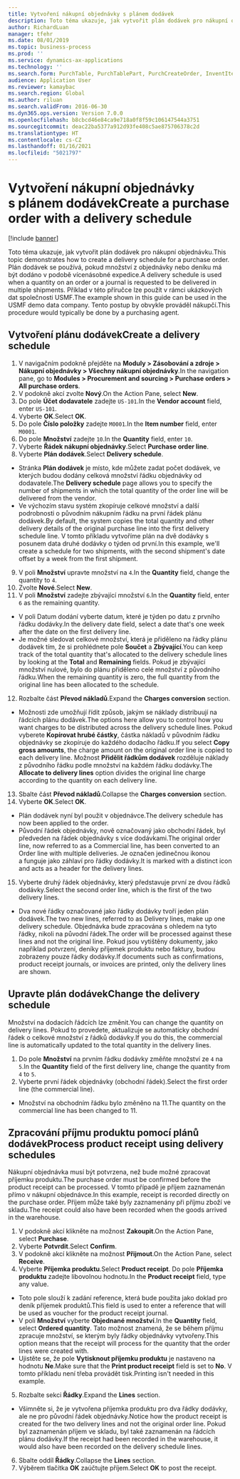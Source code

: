 ```yaml
---
title: Vytvoření nákupní objednávky s plánem dodávek
description: Toto téma ukazuje, jak vytvořit plán dodávek pro nákupní objednávku.
author: RichardLuan
manager: tfehr
ms.date: 08/01/2019
ms.topic: business-process
ms.prod: ''
ms.service: dynamics-ax-applications
ms.technology: ''
ms.search.form: PurchTable, PurchTablePart, PurchCreateOrder, InventItemIdLookupPurchase, PurchDeliverySchedule, PurchEditLines
audience: Application User
ms.reviewer: kamaybac
ms.search.region: Global
ms.author: riluan
ms.search.validFrom: 2016-06-30
ms.dyn365.ops.version: Version 7.0.0
ms.openlocfilehash: b8cbcd46e84ca9e718a0f8f59c106147544a3751
ms.sourcegitcommit: deac22ba5377a912d93fe408c5ae875706378c2d
ms.translationtype: HT
ms.contentlocale: cs-CZ
ms.lasthandoff: 01/16/2021
ms.locfileid: "5021797"
---
```

# <a name="create-a-purchase-order-with-a-delivery-schedule"></a><span data-ttu-id="41bfc-103">Vytvoření nákupní objednávky s plánem dodávek</span><span class="sxs-lookup"><span data-stu-id="41bfc-103">Create a purchase order with a delivery schedule</span></span>

[!include [banner](../../includes/banner.md)]

<span data-ttu-id="41bfc-104">Toto téma ukazuje, jak vytvořit plán dodávek pro nákupní objednávku.</span><span class="sxs-lookup"><span data-stu-id="41bfc-104">This topic demonstrates how to create a delivery schedule for a purchase order.</span></span> <span data-ttu-id="41bfc-105">Plán dodávek se používá, pokud množství z objednávky nebo deníku má být dodáno v podobě vícenásobné expedice.</span><span class="sxs-lookup"><span data-stu-id="41bfc-105">A delivery schedule is used when a quantity on an order or a journal is requested to be delivered in multiple shipments.</span></span> <span data-ttu-id="41bfc-106">Příklad v této příručce lze použít v rámci ukázkových dat společnosti USMF.</span><span class="sxs-lookup"><span data-stu-id="41bfc-106">The example shown in this guide can be used in the USMF demo data company.</span></span> <span data-ttu-id="41bfc-107">Tento postup by obvykle prováděl nákupčí.</span><span class="sxs-lookup"><span data-stu-id="41bfc-107">This procedure would typically be done by a purchasing agent.</span></span>

## <a name="create-a-delivery-schedule"></a><span data-ttu-id="41bfc-108">Vytvoření plánu dodávek</span><span class="sxs-lookup"><span data-stu-id="41bfc-108">Create a delivery schedule</span></span>
1. <span data-ttu-id="41bfc-109">V navigačním podokně přejděte na **Moduly > Zásobování a zdroje > Nákupní objednávky > Všechny nákupní objednávky**.</span><span class="sxs-lookup"><span data-stu-id="41bfc-109">In the navigation pane, go to **Modules > Procurement and sourcing > Purchase orders > All purchase orders**.</span></span>
2. <span data-ttu-id="41bfc-110">V podokně akcí zvolte **Nový**.</span><span class="sxs-lookup"><span data-stu-id="41bfc-110">On the Action Pane, select **New**.</span></span>
3. <span data-ttu-id="41bfc-111">Do pole **Účet dodavatele** zadejte `US-101`.</span><span class="sxs-lookup"><span data-stu-id="41bfc-111">In the **Vendor account** field, enter `US-101`.</span></span>
4. <span data-ttu-id="41bfc-112">Vyberte **OK**.</span><span class="sxs-lookup"><span data-stu-id="41bfc-112">Select **OK**.</span></span>
5. <span data-ttu-id="41bfc-113">Do pole **Číslo položky** zadejte `M0001`.</span><span class="sxs-lookup"><span data-stu-id="41bfc-113">In the **Item number** field, enter `M0001`.</span></span>
6. <span data-ttu-id="41bfc-114">Do pole **Množství** zadejte `10`.</span><span class="sxs-lookup"><span data-stu-id="41bfc-114">In the **Quantity** field, enter `10`.</span></span>
7. <span data-ttu-id="41bfc-115">Vyberte **Řádek nákupní objednávky**.</span><span class="sxs-lookup"><span data-stu-id="41bfc-115">Select **Purchase order line**.</span></span>
8. <span data-ttu-id="41bfc-116">Vyberte **Plán dodávek**.</span><span class="sxs-lookup"><span data-stu-id="41bfc-116">Select **Delivery schedule**.</span></span>
- <span data-ttu-id="41bfc-117">Stránka **Plán dodávek** je místo, kde můžete zadat počet dodávek, ve kterých budou dodány celková množství řádku objednávky od dodavatele.</span><span class="sxs-lookup"><span data-stu-id="41bfc-117">The **Delivery schedule** page allows you to specify the number of shipments in which the total quantity of the order line will be delivered from the vendor.</span></span>  
- <span data-ttu-id="41bfc-118">Ve výchozím stavu systém zkopíruje celkové množství a další podrobnosti o původním nákupním řádku na první řádek plánu dodávek.</span><span class="sxs-lookup"><span data-stu-id="41bfc-118">By default, the system copies the total quantity and other delivery details of the original purchase line into the first delivery schedule line.</span></span> <span data-ttu-id="41bfc-119">V tomto příkladu vytvoříme plán na dvě dodávky s posunem data druhé dodávky o týden od první.</span><span class="sxs-lookup"><span data-stu-id="41bfc-119">In this example, we'll create a schedule for two shipments, with the second shipment's date offset by a week from the first shipment.</span></span>  
9. <span data-ttu-id="41bfc-120">V poli **Množství** upravte množství na `4`.</span><span class="sxs-lookup"><span data-stu-id="41bfc-120">In the **Quantity** field, change the quantity to `4`.</span></span>
10. <span data-ttu-id="41bfc-121">Zvolte **Nové**.</span><span class="sxs-lookup"><span data-stu-id="41bfc-121">Select **New**.</span></span>
11. <span data-ttu-id="41bfc-122">V poli **Množství** zadejte zbývající množství `6`.</span><span class="sxs-lookup"><span data-stu-id="41bfc-122">In the **Quantity** field, enter `6` as the remaining quantity.</span></span>
- <span data-ttu-id="41bfc-123">V poli Datum dodání vyberte datum, které je týden po datu z prvního řádku dodávky.</span><span class="sxs-lookup"><span data-stu-id="41bfc-123">In the delivery date field, select a date that's one week after the date on the first delivery line.</span></span>  
- <span data-ttu-id="41bfc-124">Je možné sledovat celkové množství, která je přiděleno na řádky plánu dodávek tím, že si prohlédnete pole **Součet** a **Zbývající**.</span><span class="sxs-lookup"><span data-stu-id="41bfc-124">You can keep track of the total quantity that's allocated to the delivery schedule lines by looking at the **Total** and **Remaining** fields.</span></span> <span data-ttu-id="41bfc-125">Pokud je zbývající množství nulové, bylo do plánu přiděleno celé množství z původního řádku.</span><span class="sxs-lookup"><span data-stu-id="41bfc-125">When the remaining quantity is zero, the full quantity from the original line has been allocated to the schedule.</span></span>  
12. <span data-ttu-id="41bfc-126">Rozbalte část **Převod nákladů**.</span><span class="sxs-lookup"><span data-stu-id="41bfc-126">Expand the **Charges conversion** section.</span></span>
- <span data-ttu-id="41bfc-127">Možnosti zde umožňují řídit způsob, jakým se náklady distribuují na řádcích plánu dodávek.</span><span class="sxs-lookup"><span data-stu-id="41bfc-127">The options here allow you to control how you want charges to be distributed across the delivery schedule lines.</span></span> <span data-ttu-id="41bfc-128">Pokud vyberete **Kopírovat hrubé částky**, částka nákladů v původním řádku objednávky se zkopíruje do každého dodacího řádku.</span><span class="sxs-lookup"><span data-stu-id="41bfc-128">If you select **Copy gross amounts**, the charge amount on the original order line is copied to each delivery line.</span></span> <span data-ttu-id="41bfc-129">Možnost **Přidělit řádkům dodávek** rozděluje náklady z původního řádku podle množství na každém řádku dodávky.</span><span class="sxs-lookup"><span data-stu-id="41bfc-129">The **Allocate to delivery lines** option divides the original line charge according to the quantity on each delivery line.</span></span>  
13. <span data-ttu-id="41bfc-130">Sbalte část **Převod nákladů**.</span><span class="sxs-lookup"><span data-stu-id="41bfc-130">Collapse the **Charges conversion** section.</span></span>
14. <span data-ttu-id="41bfc-131">Vyberte **OK**.</span><span class="sxs-lookup"><span data-stu-id="41bfc-131">Select **OK**.</span></span>
- <span data-ttu-id="41bfc-132">Plán dodávek nyní byl použit v objednávce.</span><span class="sxs-lookup"><span data-stu-id="41bfc-132">The delivery schedule has now been applied to the order.</span></span>  
- <span data-ttu-id="41bfc-133">Původní řádek objednávky, nově označovaný jako obchodní řádek, byl předveden na řádek objednávky s více dodávkami.</span><span class="sxs-lookup"><span data-stu-id="41bfc-133">The original order line, now referred to as a Commercial line, has been converted to an Order line with multiple deliveries.</span></span> <span data-ttu-id="41bfc-134">Je označen jedinečnou ikonou a funguje jako záhlaví pro řádky dodávky.</span><span class="sxs-lookup"><span data-stu-id="41bfc-134">It is marked with a distinct icon and acts as a header for the delivery lines.</span></span>  
15. <span data-ttu-id="41bfc-135">Vyberte druhý řádek objednávky, který představuje první ze dvou řádků dodávky.</span><span class="sxs-lookup"><span data-stu-id="41bfc-135">Select the second order line, which is the first of the two delivery lines.</span></span>
- <span data-ttu-id="41bfc-136">Dva nové řádky označované jako řádky dodávky tvoří jeden plán dodávek.</span><span class="sxs-lookup"><span data-stu-id="41bfc-136">The two new lines, referred to as Delivery lines, make up one delivery schedule.</span></span> <span data-ttu-id="41bfc-137">Objednávka bude zpracována s ohledem na tyto řádky, nikoli na původní řádek.</span><span class="sxs-lookup"><span data-stu-id="41bfc-137">The order will be processed against these lines and not the original line.</span></span> <span data-ttu-id="41bfc-138">Pokud jsou vytištěny dokumenty, jako například potvrzení, deníky příjemek produktu nebo faktury, budou zobrazeny pouze řádky dodávky.</span><span class="sxs-lookup"><span data-stu-id="41bfc-138">If documents such as confirmations, product receipt journals, or invoices are printed, only the delivery lines are shown.</span></span>  

## <a name="change-the-delivery-schedule"></a><span data-ttu-id="41bfc-139">Upravte plán dodávek</span><span class="sxs-lookup"><span data-stu-id="41bfc-139">Change the delivery schedule</span></span>
<span data-ttu-id="41bfc-140">Množství na dodacích řádcích lze změnit.</span><span class="sxs-lookup"><span data-stu-id="41bfc-140">You can change the quantity on delivery lines.</span></span> <span data-ttu-id="41bfc-141">Pokud to provedete, aktualizuje se automaticky obchodní řádek o celkové množství z řádků dodávky.</span><span class="sxs-lookup"><span data-stu-id="41bfc-141">If you do this, the commercial line is automatically updated to the total quantity in the delivery lines.</span></span>  
1. <span data-ttu-id="41bfc-142">Do pole **Množství** na prvním řádku dodávky změňte množství ze `4` na `5`.</span><span class="sxs-lookup"><span data-stu-id="41bfc-142">In the **Quantity** field of the first delivery line, change the quantity from `4` to `5`.</span></span>
2. <span data-ttu-id="41bfc-143">Vyberte první řádek objednávky (obchodní řádek).</span><span class="sxs-lookup"><span data-stu-id="41bfc-143">Select the first order line (the commercial line).</span></span>  
- <span data-ttu-id="41bfc-144">Množství na obchodním řádku bylo změněno na 11.</span><span class="sxs-lookup"><span data-stu-id="41bfc-144">The quantity on the commercial line has been changed to 11.</span></span>  

## <a name="process-product-receipt-using-delivery-schedules"></a><span data-ttu-id="41bfc-145">Zpracování příjmu produktu pomocí plánů dodávek</span><span class="sxs-lookup"><span data-stu-id="41bfc-145">Process product receipt using delivery schedules</span></span>
<span data-ttu-id="41bfc-146">Nákupní objednávka musí být potvrzena, než bude možné zpracovat příjemku produktu.</span><span class="sxs-lookup"><span data-stu-id="41bfc-146">The purchase order must be confirmed before the product receipt can be processed.</span></span> <span data-ttu-id="41bfc-147">V tomto případě je příjem zaznamenán přímo v nákupní objednávce.</span><span class="sxs-lookup"><span data-stu-id="41bfc-147">In this example, receipt is recorded directly on the purchase order.</span></span> <span data-ttu-id="41bfc-148">Příjem může také byly zaznamenány při příjmu zboží ve skladu.</span><span class="sxs-lookup"><span data-stu-id="41bfc-148">The receipt could also have been recorded when the goods arrived in the warehouse.</span></span>  
1. <span data-ttu-id="41bfc-149">V podokně akcí klikněte na možnost **Zakoupit**.</span><span class="sxs-lookup"><span data-stu-id="41bfc-149">On the Action Pane, select **Purchase**.</span></span>
2. <span data-ttu-id="41bfc-150">Vyberte **Potvrdit**.</span><span class="sxs-lookup"><span data-stu-id="41bfc-150">Select **Confirm**.</span></span>
3. <span data-ttu-id="41bfc-151">V podokně akcí klikněte na možnost **Přijmout**.</span><span class="sxs-lookup"><span data-stu-id="41bfc-151">On the Action Pane, select **Receive**.</span></span>
4. <span data-ttu-id="41bfc-152">Vyberte **Příjemka produktu**.</span><span class="sxs-lookup"><span data-stu-id="41bfc-152">Select **Product receipt**.</span></span> <span data-ttu-id="41bfc-153">Do pole **Příjemka produktu** zadejte libovolnou hodnotu.</span><span class="sxs-lookup"><span data-stu-id="41bfc-153">In the **Product receipt** field, type any value.</span></span>
- <span data-ttu-id="41bfc-154">Toto pole slouží k zadání reference, která bude použita jako doklad pro deník příjemek produktů.</span><span class="sxs-lookup"><span data-stu-id="41bfc-154">This field is used to enter a reference that will be used as voucher for the product receipt journal.</span></span>  
- <span data-ttu-id="41bfc-155">V poli **Množství** vyberte **Objednané množství**.</span><span class="sxs-lookup"><span data-stu-id="41bfc-155">In the **Quantity** field, select **Ordered quantity**.</span></span> <span data-ttu-id="41bfc-156">Tato možnost znamená, že se během příjmu zpracuje množství, se kterým byly řádky objednávky vytvořeny.</span><span class="sxs-lookup"><span data-stu-id="41bfc-156">This option means that the receipt will process for the quantity that the order lines were created with.</span></span>  
- <span data-ttu-id="41bfc-157">Ujistěte se, že pole **Vytisknout příjemku produktu** je nastaveno na hodnotu **Ne**.</span><span class="sxs-lookup"><span data-stu-id="41bfc-157">Make sure that the **Print product receipt** field is set to **No**.</span></span> <span data-ttu-id="41bfc-158">V tomto příkladu není třeba provádět tisk.</span><span class="sxs-lookup"><span data-stu-id="41bfc-158">Printing isn't needed in this example.</span></span>  
5. <span data-ttu-id="41bfc-159">Rozbalte sekci **Řádky**.</span><span class="sxs-lookup"><span data-stu-id="41bfc-159">Expand the **Lines** section.</span></span>
- <span data-ttu-id="41bfc-160">Všimněte si, že je vytvořena příjemka produktu pro dva řádky dodávky, ale ne pro původní řádek objednávky.</span><span class="sxs-lookup"><span data-stu-id="41bfc-160">Notice how the product receipt is created for the two delivery lines and not the original order line.</span></span> <span data-ttu-id="41bfc-161">Pokud byl zaznamenán příjem ve skladu, byl také zaznamenán na řádcích plánu dodávky.</span><span class="sxs-lookup"><span data-stu-id="41bfc-161">If the receipt had been recorded in the warehouse, it would also have been recorded on the delivery schedule lines.</span></span>  
6. <span data-ttu-id="41bfc-162">Sbalte oddíl **Řádky**.</span><span class="sxs-lookup"><span data-stu-id="41bfc-162">Collapse the **Lines** section.</span></span>
7. <span data-ttu-id="41bfc-163">Výběrem tlačítka **OK** zaúčtujte příjem.</span><span class="sxs-lookup"><span data-stu-id="41bfc-163">Select **OK** to post the receipt.</span></span>

